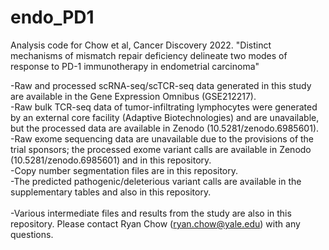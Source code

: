 # endo_PD1
Analysis code for Chow et al, Cancer Discovery 2022. "Distinct mechanisms of mismatch repair deficiency delineate two modes of
response to PD-1 immunotherapy in endometrial carcinoma"

-Raw and processed scRNA-seq/scTCR-seq data generated in this study are available in the Gene Expression Omnibus (GSE212217).<br />
-Raw bulk TCR-seq data of tumor-infiltrating lymphocytes were generated by an external core facility (Adaptive Biotechnologies) and are unavailable, but the processed data are available in Zenodo (10.5281/zenodo.6985601).<br />
-Raw exome sequencing data are unavailable due to the provisions of the trial sponsors; the processed exome variant calls are available in Zenodo (10.5281/zenodo.6985601) and in this repository. <br />
-Copy number segmentation files are in this repository.<br />
-The predicted pathogenic/deleterious variant calls are available in the supplementary tables and also in this repository.<br />
<br />
-Various intermediate files and results from the study are also in this repository.
Please contact Ryan Chow (ryan.chow@yale.edu) with any questions.
